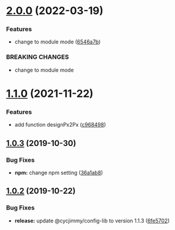 # [2.0.0](https://github.com/cycjimmy/sass-lib/compare/v1.1.0...v2.0.0) (2022-03-19)


### Features

* change to module mode ([6546a7b](https://github.com/cycjimmy/sass-lib/commit/6546a7be83efbd224b934cb16dc3cbab9f99bc6d))


### BREAKING CHANGES

* change to module mode

# [1.1.0](https://github.com/cycjimmy/sass-lib/compare/v1.0.3...v1.1.0) (2021-11-22)


### Features

* add function designPx2Px ([c968498](https://github.com/cycjimmy/sass-lib/commit/c9684986bf050329a965c00fdd41d76add6d2fe4))

## [1.0.3](https://github.com/cycjimmy/sass-lib/compare/v1.0.2...v1.0.3) (2019-10-30)


### Bug Fixes

* **npm:** change npm setting ([36a1ab8](https://github.com/cycjimmy/sass-lib/commit/36a1ab849f11da66e29ce20b0ca316908945d476))

## [1.0.2](https://github.com/cycjimmy/sass-lib/compare/v1.0.1...v1.0.2) (2019-10-22)


### Bug Fixes

* **release:** update @cycjimmy/config-lib to version 1.1.3 ([6fe5702](https://github.com/cycjimmy/sass-lib/commit/6fe5702f1f2e2d7e1a6e8bfbdc7add3fb31606ca))

